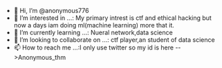 - 👋 Hi, I’m @anonymous776
- 👀 I’m interested in ...: My primary intrest is ctf and ethical hacking but now a days iam doing ml(machine learning) more that it.
- 🌱 I’m currently learning ...: Nueral network,data science
- 💞️ I’m looking to collaborate on ...: ctf player,an student of data science
- 📫 How to reach me ...:I only use twitter so my id is here -->Anonymous_thm

<!---
anonymous776/anonymous776 is a ✨ special ✨ repository because its `README.md` (this file) appears on your GitHub profile.
You can click the Preview link to take a look at your changes.
--->
